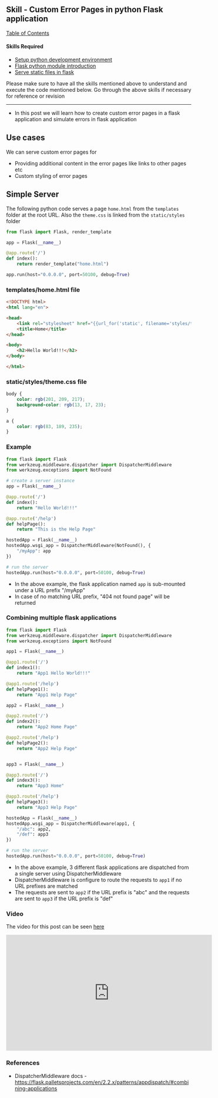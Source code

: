 ## Skill - Custom Error Pages in python Flask application

[Table of Contents](https://nagasudhir.blogspot.com/2020/04/taming-python-table-of-contents.html)

#### Skills Required
* [Setup python development environment](https://nagasudhir.blogspot.com/2020/04/setup-python-development-environment_14.html)
* [Flask python module introduction](https://nagasudhir.blogspot.com/2022/04/flask-python-module-introduction-for.html)
* [Serve static files in flask](https://nagasudhir.blogspot.com/2022/04/serve-static-files-in-flask.html)

Please make sure to have all the skills mentioned above to understand and execute the code mentioned below. Go through the above skills if necessary for reference or revision

<hr/>

* In this post we will learn how to create custom error pages in a flask application and simulate errors in flask application

## Use cases
We can serve custom error pages for
* Providing additional content in the error pages like links to other pages etc
*  Custom styling of error pages

## Simple Server
The following python code serves a page `home.html` from the `templates` folder at the root URL. Also the `theme.css` is linked from the `static/styles` folder
```py
from flask import Flask, render_template

app = Flask(__name__)

@app.route('/')
def index():
    return render_template("home.html")

app.run(host="0.0.0.0", port=50100, debug=True)
```

### templates/home.html file
```html
<!DOCTYPE html>
<html lang="en">

<head>
    <link rel="stylesheet" href="{{url_for('static', filename='styles/theme.css')}}">
    <title>Home</title>
</head>

<body>
    <h2>Hello World!!!</h2>
</body>

</html>
```

### static/styles/theme.css file
```css
body {
    color: rgb(201, 209, 217);
    background-color: rgb(13, 17, 23);
}

a {
    color: rgb(83, 189, 235);
}
```

### Example
```py
from flask import Flask
from werkzeug.middleware.dispatcher import DispatcherMiddleware
from werkzeug.exceptions import NotFound

# create a server instance
app = Flask(__name__)

@app.route('/')
def index():
    return "Hello World!!!"

@app.route('/help')
def helpPage():
    return "This is the Help Page"

hostedApp = Flask(__name__)
hostedApp.wsgi_app = DispatcherMiddleware(NotFound(), {
    "/myApp": app
})

# run the server
hostedApp.run(host="0.0.0.0", port=50100, debug=True)
```
* In the above example, the flask application named `app` is sub-mounted under a URL prefix "/myApp"
* In case of no matching URL prefix, "404 not found page" will be returned

### Combining multiple flask applications
```py
from flask import Flask
from werkzeug.middleware.dispatcher import DispatcherMiddleware
from werkzeug.exceptions import NotFound

app1 = Flask(__name__)

@app1.route('/')
def index1():
    return "App1 Hello World!!!"

@app1.route('/help')
def helpPage1():
    return "App1 Help Page"

app2 = Flask(__name__)

@app2.route('/')
def index2():
    return "App2 Home Page"

@app2.route('/help')
def helpPage2():
    return "App2 Help Page"


app3 = Flask(__name__)

@app3.route('/')
def index3():
    return "App3 Home"

@app3.route('/help')
def helpPage3():
    return "App3 Help Page"

hostedApp = Flask(__name__)
hostedApp.wsgi_app = DispatcherMiddleware(app1, {
    "/abc": app2,
    "/def": app3
})

# run the server
hostedApp.run(host="0.0.0.0", port=50100, debug=True)
```
* In the above example, 3 different flask applications are dispatched from a single server using DispatcherMiddleware
* DispatcherMiddleware is configure to route the requests to `app1` if no URL prefixes are matched
* The requests are sent to `app2` if the URL prefix is "abc" and the  requests are sent to `app3` if the URL prefix is "def"

### Video
The video for this post can be seen [here](https://youtu.be/_JiJGFAW43s)

<iframe width="560" height="315" src="https://www.youtube.com/embed/_JiJGFAW43s" title="YouTube video player" frameborder="0" allow="accelerometer; autoplay; clipboard-write; encrypted-media; gyroscope; picture-in-picture" allowfullscreen></iframe>

### References
* DispatcherMiddleware docs - https://flask.palletsprojects.com/en/2.2.x/patterns/appdispatch/#combining-applications


<!--stackedit_data:
eyJoaXN0b3J5IjpbLTQ3MTAxMjI3XX0=
-->